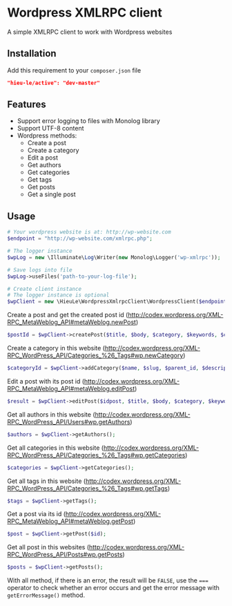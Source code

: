 Wordpress XMLRPC client
=======================

A simple XMLRPC client to work with Wordpress websites

## Installation
Add this requirement to your `composer.json` file

```json
"hieu-le/active": "dev-master"
```

## Features
* Support error logging to files with Monolog library
* Support UTF-8 content
* Wordpress methods:
  * Create a post
  * Create a category
  * Edit a post
  * Get authors
  * Get categories
  * Get tags
  * Get posts
  * Get a single post

## Usage

```php
# Your wordpress website is at: http://wp-website.com
$endpoint = "http://wp-website.com/xmlrpc.php";

# The logger instance
$wpLog = new \Illuminate\Log\Writer(new Monolog\Logger('wp-xmlrpc'));

# Save logs into file
$wpLog->useFiles('path-to-your-log-file');

# Create client instance
# The logger instance is optional
$wpClient = new \HieuLe\WordpressXmlrpcClient\WordpressClient($endpoint, 'username', 'password', $wpLog);
```

Create a post and get the created post id (http://codex.wordpress.org/XML-RPC_MetaWeblog_API#metaWeblog.newPost)
```php
$postId = $wpClient->createPost($title, $body, $category, $keywords, $customFields);
```

Create a category in this website (http://codex.wordpress.org/XML-RPC_WordPress_API/Categories_%26_Tags#wp.newCategory)
```php
$categoryId = $wpClient->addCategory($name, $slug, $parent_id, $description);
```

Edit a post with its post id (http://codex.wordpress.org/XML-RPC_MetaWeblog_API#metaWeblog.editPost)
```php
$result = $wpClient->editPost($idpost, $title, $body, $category, $keywords);
```

Get all authors in this website (http://codex.wordpress.org/XML-RPC_WordPress_API/Users#wp.getAuthors)
```php
$authors = $wpClient->getAuthors();
```

Get all categories in this website (http://codex.wordpress.org/XML-RPC_WordPress_API/Categories_%26_Tags#wp.getCategories)
```php
$categories = $wpClient->getCategories();
```

Get all tags in this website (http://codex.wordpress.org/XML-RPC_WordPress_API/Categories_%26_Tags#wp.getTags)
```php
$tags = $wpClient->getTags();
```

Get a post via its id (http://codex.wordpress.org/XML-RPC_MetaWeblog_API#metaWeblog.getPost)
```php
$post = $wpClient->getPost($id);
```

Get all post in this websites (http://codex.wordpress.org/XML-RPC_WordPress_API/Posts#wp.getPosts)
```php
$posts = $wpClient->getPosts();
```


With all method, if there is an error, the result will be `FALSE`, use the `===` operator to check whether an error occurs and get the error message with `getErrorMessage()` method.
